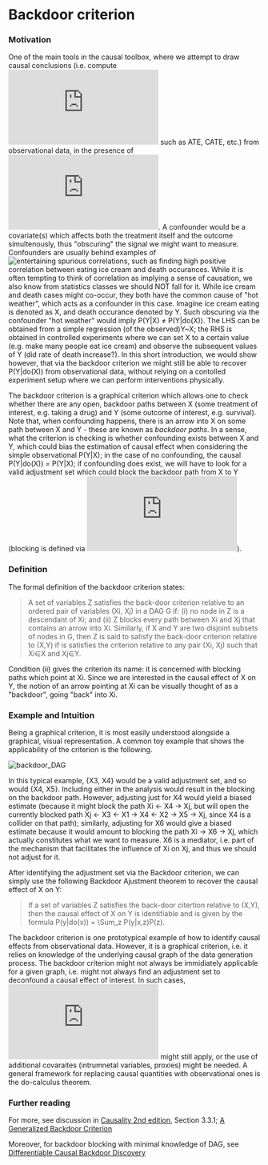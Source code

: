 Backdoor criterion
======

### Motivation

One of the main tools in the causal toolbox, where we attempt to draw causal conclusions (i.e. compute ![causal effect](https://github.com/limorigu/causal-inf-handbook/blob/master/Common_terms/Causal_Effects/Causal_Effects.md) such as ATE, CATE, etc.) from observational data, in the presence of ![confounding](https://github.com/limorigu/causal-inf-handbook/blob/master/Common_terms/Identifiability/Bias/Confounding.md). A confounder would be a covariate(s) which affects both the treatment itself and the outcome simultenously, thus "obscuring" the signal we might want to measure. Confounders are usually behind examples of ![entertaining spurious correlations](https://www.tylervigen.com/spurious-correlations), such as finding high positive correlation between eating ice cream and death occurances. While it is often tempting to think of correlation as implying a sense of causation, we also know from statistics classes we should NOT fall for it. While ice cream and death cases might co-occur, they both have the common cause of "hot weather", which acts as a confounder in this case. Imagine ice cream eating is denoted as X, and death occurance denoted by Y. Such obscuring via the confounder "hot weather" would imply P(Y|X) ≠ P(Y|do(X)). The LHS can be obtained from a simple regression (of the observed)Y\~X; the RHS is obtained in controlled experiments where we can set X to a certain value (e.g. make many people eat ice cream) and observe the subsequent values of Y (did rate of death increase?). In this short introduction, we would show however, that via the backdoor criterion we might still be able to recover P(Y|do(X)) from observational data, without relying on a contolled experiment setup where we can perform interventions physically.

The backdoor criterion is a graphical criterion which allows one to check whether there are any open, backdoor paths between X (some treatment of interest, e.g. taking a drug) and Y (some outcome of interest, e.g. survival). Note that, when confounding happens, there is an arrow into X on some path between X and Y - these are known as _backdoor paths_. In a sense, what the criterion is checking is whether confounding exists between X and Y, which could bias the estimation of causal effect when considering the simple observational P(Y|X); in the case of no confounding, the causal P(Y|do(X)) = P(Y|X); if confounding does exist, we will have to look for a valid adjustment set which could block the backdoor path from X to Y (blocking is defined via ![d-separation](https://github.com/limorigu/causal-inf-handbook/blob/master/Common_terms/Do-Calculus/d-separation.md)).

### Definition

The formal definition of the backdoor criterion states:
> A set of variables Z satisfies the back-door criterion relative to an ordered pair of variables (Xi, Xj) in a DAG G if:
>(i) no node in Z is a descendant of Xi; and
>(ii) Z blocks every path between Xi and Xj that contains an arrow into Xi.
> Similarly, if X and Y are two disjoint subsets of nodes in G, then Z is said to satisfy the back-door criterion relative to (X,Y) if is satisfies the criterion relative to any pair (Xi, Xj) such that Xi∈X and Xj∈Y.

Condition (ii) gives the criterion its name: it is concerned with blocking paths which point at Xi. Since we are interested in the causal effect of X on Y, the notion of an arrow pointing at Xi can be visually thought of as a "backdoor", going "back" into Xi.

### Example and Intuition

Being a graphical criterion, it is most easily understood alongside a graphical, visual representation. A common toy example that shows the applicability of the criterion is the following. 

![backdoor_DAG](https://github.com/limorigu/causal-inf-handbook/blob/master/img/backdoor_DAG.jpg)

In this typical example, {X3, X4} would be a valid adjustment set, and so would {X4, X5}. Including either in the analysis would result in the blocking on the backdoor path. However, adjusting just for X4 would yield a biased estimate (because it might block the path Xi <- X4 -> Xj, but will open the currently blocked path Xj <- X3 <- X1 -> X4 <- X2 -> X5 -> Xj, since X4 is a collider on that path); similarly, adjusting for X6 would give a biased estimate because it would amount to blocking the path Xi -> X6 -> Xj, which actually constitutes what we want to measure. X6 is a mediator, i.e. part of the mechanism that facilitates the influence of Xi on Xj, and thus we should not adjust for it. 

After identifying the adjustment set via the Backdoor criterion, we can simply use the following Backdoor Ajustment theorem to recover the causal effect of X on Y: 
> If a set of variables Z satisfies the back-door citertion relative to (X,Y), then the causal effect of X on Y is identifiable and is given by the formula 
>P(y|do(x)) = \Sum_z P(y|x,z)P(z).

The backdoor criterion is one prototypical example of how to identify causal effects from observational data. However, it is a graphical criterion, i.e. it relies on knowledge of the underlying causal graph of the data generation process. The backdoor criterion might not always be immidiately applicable for a given graph, i.e. might not always find an adjustment set to deconfound a causal effect of interest. In such cases, ![the front-door criterion](https://github.com/limorigu/causal-inf-handbook/blob/master/Common_terms/Do-Calculus/Frontdoor.md) might still apply, or the use of additional covaraites (intrumnetal variables, proxies) might be needed. A general framework for replacing causal quantities with observational ones is the do-calculus theorem.

### Further reading

For more, see discussion in [Causality 2nd edition](http://bayes.cs.ucla.edu/BOOK-2K/), Section 3.3.1; [A Generalized Backdoor Criterion](https://arxiv.org/pdf/1307.5636.pdf) 

Moreover, for backdoor blocking with minimal knowledge of DAG, see [Differentiable Causal Backdoor Discovery](http://proceedings.mlr.press/v108/gultchin20a.html)
